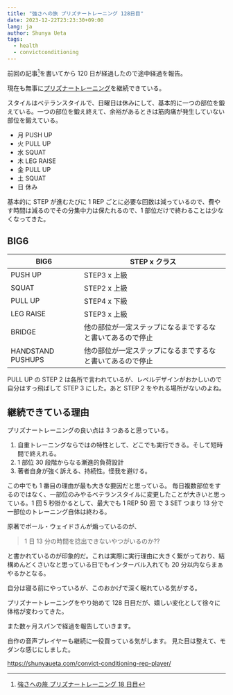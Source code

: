 ```yaml
---
title: "強さへの旅 プリズナートレーニング 128日目"
date: 2023-12-22T23:23:30+09:00
lang: ja
author: Shunya Ueta
tags:
  - health
  - convictconditioning
---
```


前回の記事[^18days-cc]を書いてから 120 日が経過したので途中経過を報告。

現在も無事に[プリズナートレーニング](https://amzn.to/3qZzihG)を継続できている。

スタイルはベテランスタイルで、日曜日は休みにして、基本的に一つの部位を鍛えている。一つの部位を鍛え終えて、余裕があるときは筋肉痛が発生していない部位を鍛えている。

- 月 PUSH UP
- 火 PULL UP
- 水 SQUAT
- 木 LEG RAISE
- 金 PULL UP
- 土 SQUAT
- 日 休み

基本的に STEP が進むたびに 1 REP ごとに必要な回数は減っているので、費やす時間は減るのでその分集中力は保たれるので、1 部位だけで終わることは少なくなってきた。

## BIG6

| BIG6              | STEP x クラス                                              |
| ----------------- | ---------------------------------------------------------- |
| PUSH UP           | STEP3 x 上級                                               |
| SQUAT             | STEP2 x 上級                                               |
| PULL UP           | STEP4 x 下級                                               |
| LEG RAISE         | STEP3 x 上級                                               |
| BRIDGE            | 他の部位が一定ステップになるまでするなと書いてあるので停止 |
| HANDSTAND PUSHUPS | 他の部位が一定ステップになるまでするなと書いてあるので停止 |

PULL UP の STEP 2 は各所で言われているが、レベルデザインがおかしいので自分はすっ飛ばして STEP 3 にした。あと STEP 2 をやれる場所がないのよね。

## 継続できている理由

プリズナートレーニングの良い点は 3 つあると思っている。

1. 自重トレーニングならではの特性として、どこでも実行できる。そして短時間で終えれる。
2. 1 部位 30 段階からなる漸進的負荷設計
3. 著者自身が強く訴える、持続性。怪我を避ける。

この中でも 1 番目の理由が最も大きな要因だと思っている。
毎日複数部位をするのではなく、一部位のみやるベテランスタイルに変更したことが大きいと思っている。1 回 5 秒掛かるとして、最大でも 1 REP 50 回 で 3 SET つまり 13 分で一部位のトレーニング自体は終わる。

原著でポール・ウェイドさんが煽っているのが、

> 1 日 13 分の時間を捻出できないやつがいるのか??

と書かれているのが印象的だ。これは実際に実行理由に大きく繋がっており、結構めんどくさいなと思っている日でもインターバル入れても 20 分以内ならまぁやるかとなる。

自分は寝る前にやっているが、このおかげで深く眠れている気がする。

プリズナートレーニングをやり始めて 128 日目だが、嬉しい変化として徐々に体格が変わってきた。

また数ヶ月スパンで経過を報告していきます。

自作の音声プレイヤーも継続に一役買っている気がします。
見た目は整えて、モダンな感じにしました。

https://shunyaueta.com/convict-conditioning-rep-player/

[^18days-cc]: [強さへの旅 プリズナートレーニング 18 日目](/posts/2023-09-03-0313/)
